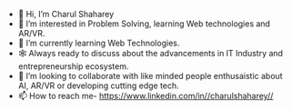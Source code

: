 - 👋 Hi, I’m Charul Shaharey
- 👀 I’m interested in Problem Solving, learning Web technologies and AR/VR.
- 🌱 I’m currently learning Web Technologies.
- 🕸️ Always ready to discuss about the advancements in IT Industry and entrepreneurship ecosystem.
- 💞️ I’m looking to collaborate with like minded people enthusaistic about AI, AR/VR or developing cutting edge tech.
- 📫 How to reach me- https://www.linkedin.com/in//charulshaharey//

<!---
Charulgithub/Charulgithub is a ✨ special ✨ repository because its `README.md` (this file) appears on your GitHub profile.
You can click the Preview link to take a look at your changes.
--->
